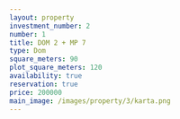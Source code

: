 ```yaml
---
layout: property
investment_number: 2
number: 1
title: DOM 2 + MP 7
type: Dom
square_meters: 90
plot_square_meters: 120
availability: true
reservation: true
price: 200000
main_image: /images/property/3/karta.png
---
```

 